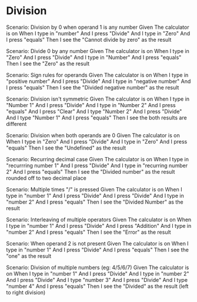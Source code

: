 # Division

Scenario: Division by 0 when operand 1 is any number
 Given The calculator is on
 When I type in "number"
 And I press "Divide"
 And I type in "Zero"
 And I press "equals"
 Then I see the "Cannot divide by zero" as the result

Scenario: Divide 0 by any number
 Given The calculator is on
 When I type in "Zero"
 And I press "Divide"
 And I type in "Number"
 And I press "equals"
 Then I see the "Zero" as the result

Scenario: Sign rules for operands
 Given The calculator is on
 When I type in "positive number"
 And I press "Divide"
 And I type in "negative number"
 And I press "equals"
 Then I see the "Divided negative number" as the result

Scenario: Division isn't symmetric
 Given The calculator is on
 When I type in "Number 1"
 And I press "Divide"
 And I type in "Number 2"
 And I press "equals"
 And I press "Clear"
 And I type "Number 2"
 And I press "Divide"
 And I type "Number 1"
 And I press "equals"
 Then I see the both results are different

Scenario: Division when both operands are 0
 Given The calculator is on
 When I type in "Zero"
 And I press "Divide"
 And I type in "Zero"
 And I press "equals"
 Then I see the "Undefined" as the result

Scenario: Recurring decimal case
 Given The calculator is on
 When I type in "recurrring number 1"
 And I press "Divide"
 And I type in "recurring number 2"
 And I press "equals"
 Then I see the "Divided number" as the result rounded off to two decimal place

Scenario: Multiple times "/" is pressed
 Given The calculator is on
 When I type in "number 1"
 And I press "Divide"
 And I press "Divide"
 And I type in "number 2"
 And I press "equals"
 Then I see the "Divided Number" as the result

Scenario: Interleaving of multiple operators
 Given The calculator is on
 When I type in "number 1"
 And I press "Divide"
 And I press "Addition"
 And I type in "number 2"
 And I press "equals"
 Then I see the "Error" as the result

Scenario: When operand 2 is not present
 Given The calculator is on
 When I type in "number 1"
 And I press "Divide"
 And I press "equals"
 Then I see the "one" as the result

Scenario: Division of multiple numbers (eg: 4/5/6/7)
 Given The calculator is on
 When I type in "number 1"
 And I press "Divide"
 And I type in "number 2"
 And I press "Divide"
 And I type "number 3"
 And I press "Divide"
 And I type "number 4"
 And I press "equals"
 Then I see the "Divided" as the result (left to right division)
